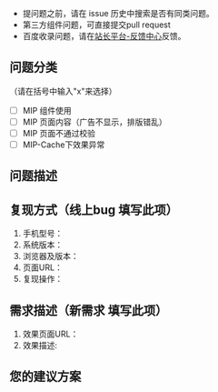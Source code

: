 - 提问题之前，请在 issue 历史中搜索是否有同类问题。
- 第三方组件问题，可直接提交pull request
- 百度收录问题，请在[站长平台-反馈中心](http://zhanzhang.baidu.com/feedback/index?type=1180&name=MIP%E5%BC%95%E5%85%A5)反馈。

## 问题分类

（请在括号中输入"x"来选择）
- [ ] MIP 组件使用
- [ ] MIP 页面内容（广告不显示，排版错乱）
- [ ] MIP 页面不通过校验
- [ ] MIP-Cache下效果异常

## 问题描述


## 复现方式（线上bug 填写此项）
1. 手机型号：
2. 系统版本：
3. 浏览器及版本：
4. 页面URL：
5. 复现操作：

## 需求描述（新需求 填写此项）
1. 效果页面URL： 
2. 效果描述:

## 您的建议方案



